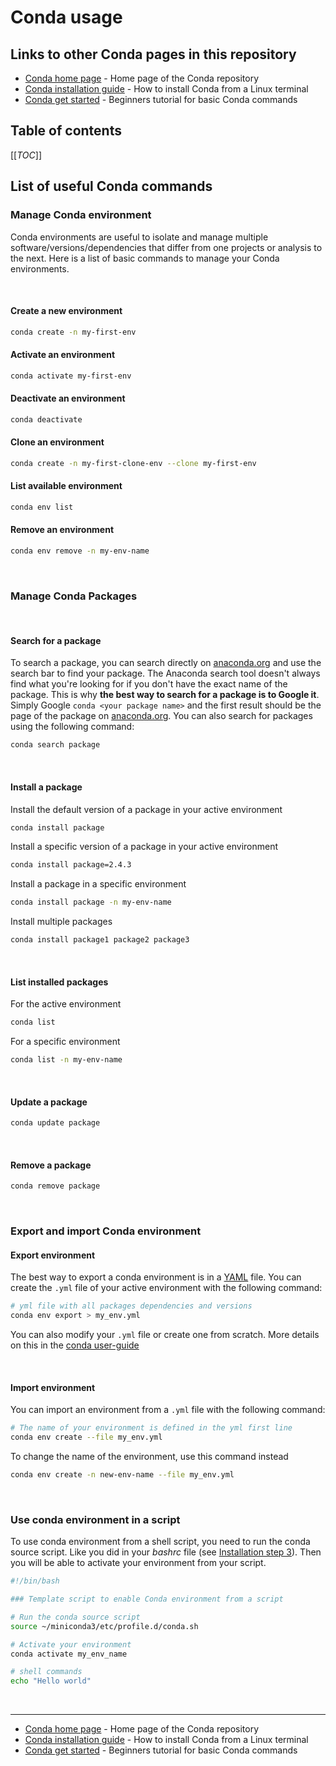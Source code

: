# Conda usage

## Links to other Conda pages in this repository

- [Conda home page](/Conda) - Home page of the Conda repository
- [Conda installation guide](/Conda/conda_installation_guide.md) - How to install Conda from a Linux terminal
- [Conda get started](/Conda/conda_get_started.md) - Beginners tutorial for basic Conda commands

## Table of contents

[[_TOC_]]

## List of useful Conda commands

### Manage Conda environment

Conda environments are useful to isolate and manage multiple software/versions/dependencies that differ from one 
projects or analysis to the next. Here is a list of basic commands to manage your Conda environments.

<br>

#### Create a new environment

```bash
conda create -n my-first-env
```

#### Activate an environment

```bash
conda activate my-first-env
```

#### Deactivate an environment

```bash
conda deactivate
```

#### Clone an environment

```bash
conda create -n my-first-clone-env --clone my-first-env
```

#### List available environment

```bash
conda env list
```

#### Remove an environment

```bash
conda env remove -n my-env-name
```

<br>

### Manage Conda Packages

<br>

#### Search for a package

To search a package, you can search directly on [anaconda.org](https://anaconda.org/) and use the search bar to find 
your package. The Anaconda search tool doesn't always find what you're looking for if you don't have the exact name of 
the package. This is why **the best way to search for a package is to Google it**. 
Simply Google `conda <your package name>` and the first result should be the page of the package on 
[anaconda.org](https://anaconda.org/). You can also search for packages using the following command:

```bash
conda search package
```

<br>

#### Install a package

Install the default version of a package in your active environment

```bash
conda install package
```

Install a specific version of a package in your active environment

```bash
conda install package=2.4.3
```

Install a package in a specific environment

```bash
conda install package -n my-env-name
```

Install multiple packages

```bash
conda install package1 package2 package3
```

<br>

#### List installed packages

For the active environment

```bash
conda list
```

For a specific environment

```bash
conda list -n my-env-name
```

<br>

#### Update a package

```bash
conda update package
```

<br>

#### Remove a package

```bash
conda remove package
```

<br>

### Export and import Conda environment

#### Export environment

The best way to export a conda environment is in a [YAML](https://en.wikipedia.org/wiki/YAML) file. You can create 
the `.yml` file of your active environment with the following command:

```bash
# yml file with all packages dependencies and versions
conda env export > my_env.yml

```

You can also modify your `.yml` file or create one from scratch. More details on this in the 
[conda user-guide](https://conda.io/projects/conda/en/latest/user-guide/tasks/manage-environments.html#create-env-file-manually)

<br>

#### Import environment

You can import an environment from a `.yml` file with the following command:

```bash
# The name of your environment is defined in the yml first line
conda env create --file my_env.yml
```

To change the name of the environment, use this command instead

```bash
conda env create -n new-env-name --file my_env.yml
```

<br>

### Use conda environment in a script

To use conda environment from a shell script, you need to run the conda source script. Like you did in your *bashrc* 
file (see [Installation step 3](#installation)). Then you will be able to activate your environment from your script.

```bash
#!/bin/bash

### Template script to enable Conda environment from a script

# Run the conda source script
source ~/miniconda3/etc/profile.d/conda.sh

# Activate your environment
conda activate my_env_name

# shell commands
echo "Hello world"
```

<br>

---

- [Conda home page](/Conda) - Home page of the Conda repository
- [Conda installation guide](/Conda/conda_installation_guide.md) - How to install Conda from a Linux terminal
- [Conda get started](/Conda/conda_get_started.md) - Beginners tutorial for basic Conda commands
